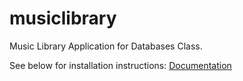 # musiclibrary
Music Library Application for Databases Class.

See below for installation instructions:
[Documentation](https://docs.google.com/document/d/1C2zHeohHnL8TG62AhUFrXO0yB2wToUFoAWt-GuGT5xY/edit?usp=sharing)
